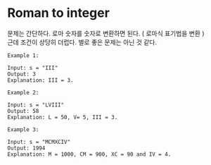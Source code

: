 # Roman to integer

문제는 간단하다. 로마 숫자를 숫자로 변환하면 된다. ( 로마식 표기법을 변환 )  
근데 조건이 상당히 더럽다.
별로 좋은 문제는 아닌 것 같다.



~~~
Example 1:

Input: s = "III"
Output: 3
Explanation: III = 3.

Example 2:

Input: s = "LVIII"
Output: 58
Explanation: L = 50, V= 5, III = 3.

Example 3:

Input: s = "MCMXCIV"
Output: 1994
Explanation: M = 1000, CM = 900, XC = 90 and IV = 4.
~~~

